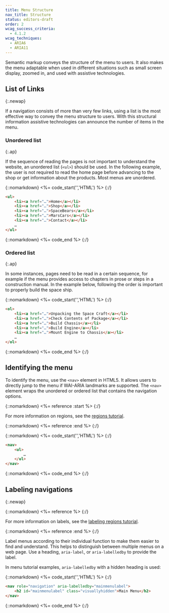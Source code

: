 ```yaml
---
title: Menu Structure
nav_title: Structure
status: editors-draft
order: 2
wcag_success_criteria:
  - 4.1.2
wcag_techniques:
  - ARIA6
  - ARIA11
---
```


Semantic markup conveys the structure of the menu to users. It also makes the menu adaptable when used in different situations such as small screen display, zoomed in, and used with assistive technologies.

## List of Links
{:.newap}

If a navigation consists of more than very few links, using a list is the most effective way to convey the menu structure to users. With this structural information assistive technologies can announce the number of items in the menu.

### Unordered list
{:.ap}

If the sequence of reading the pages is not important to understand the website, an unordered list (`<ul>`) should be used. In the following example, the user is not required to read the home page before advancing to the shop or get information about the products. Most menus are unordered.

{::nomarkdown}
<%= code_start('','HTML') %>
{:/}

~~~ html
<ul>
	<li><a href="…">Home</a></li>
	<li><a href="…">Shop</a></li>
	<li><a href="…">SpaceBears</a></li>
	<li><a href="…">MarsCars</a></li>
	<li><a href="…">Contact</a></li>
	…
</ul>
~~~

{::nomarkdown}
<%= code_end %>
{:/}


### Ordered list
{:.ap}

In some instances, pages need to be read in a certain sequence, for example if the menu provides access to chapters in prose or steps in a construction manual. In the example below, following the order is important to properly build the space ship.

{::nomarkdown}
<%= code_start('','HTML') %>
{:/}

~~~ html
<ol>
	<li><a href="…">Unpacking the Space Craft</a></li>
	<li><a href="…">Check Contents of Package</a></li>
	<li><a href="…">Build Chassis</a></li>
	<li><a href="…">Build Engine</a></li>
	<li><a href="…">Mount Engine to Chassis</a></li>
	…
</ol>
~~~

{::nomarkdown}
<%= code_end %>
{:/}

## Identifying the menu

To identify the menu, use the `<nav>` element in HTML5. It allows users to directly jump to the menu if WAI-ARIA landmarks are supported. The `<nav>` element wraps the unordered or ordered list that contains the navigation options.

{::nomarkdown}
<%= reference :start %>
{:/}

For more information on regions, see the [regions tutorial](/page-structure/regions.html).

{::nomarkdown}
<%= reference :end %>
{:/}

{::nomarkdown}
<%= code_start('','HTML') %>
{:/}

~~~ html
<nav>
	<ul>
		…
	</ul>
</nav>
~~~

{::nomarkdown}
<%= code_end %>
{:/}

## Labeling navigations
{:.newap}


{::nomarkdown}
<%= reference %>
{:/}

For more information on labels, see the [labeling regions tutorial](/page-structure/labels.html).

{::nomarkdown}
<%= reference :end %>
{:/}

Label menus according to their individual function to make them easier to find and understand. This helps to distinguish between multiple menus on a web page. Use a heading, `aria-label`, or `aria-labelledby` to provide the label.

In menu tutorial examples, `aria-labelledby` with a hidden heading is used:

{::nomarkdown}
<%= code_start('','HTML') %>
{:/}

~~~ html
<nav role="navigation" aria-labelledby="mainmenulabel">
	<h2 id="mainmenulabel" class="visuallyhidden">Main Menu</h2>
</nav>
~~~

{::nomarkdown}
<%= code_end %>
{:/}
